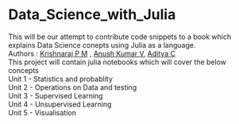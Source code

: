 # Data_Science_with_Julia
 This will be our attempt to contribute code snippets to a book which explains Data Science conepts using Julia as a language. <br />
 Authors : [Krishnaraj P M](http://www.krishnarajpm.com/) , [Anush Kumar V](https://anushkumarv.github.io/), [Aditya C](https://github.com/ACprime96) <br />
 This project will contain julia notebooks which will cover the below concepts <br />
 Unit 1 - Statistics and probablity <br />
 Unit 2 - Operations on Data and testing <br />
 Unit 3 - Supervised Learning <br />
 Unit 4 - Unsupervised Learning <br />
 Unit 5 - Visualisation

